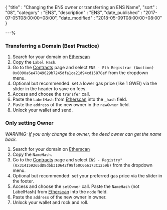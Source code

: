 {
"title"       : "Changing the ENS owner or transferring an ENS Name",
"sort"        : "08",
"category"    : "ENS",
"description" : "ENS",
"date_published" : "2017-07-05T08:00:00+08:00",
"date_modified"  : "2018-05-09T08:00:00+08:00"
}

---%

### Transferring a Domain (Best Practice)

1.  Search for your domain on [Etherscan](https://etherscan.io/enslookup?q=yourname.eth)
2.  Copy the `Label Hash`.
1.  Go to the [Contracts](https://ethereumproject.github.io/etherwallet/#contracts) page and select `ENS - Eth Registrar (Auction) 0x6090a6e47849629b7245dfa1ca21d94cd15878ef` from the dropdown menu. 
4.  Optional but recommended: set a lower gas price (like 1 GWEI) via the slider in the header to save on fees.
5.  Access and choose the `transfer` call.
6.  Paste the `LabelHash` from [Etherscan](https://etherscan.io/) into the `_hash` field.
7.  Paste the `address` of the new owner in the `newOwner` field. 
7.  Unlock your wallet and send.

### Only setting Owner

*WARNING: If you only change the owner, the deed owner can get the name back.*

1.  Search for your domain on [Etherscan](https://etherscan.io/enslookup?q=yourname.eth)
2.  Copy the `NameHash`.
3.  Go to the [Contracts](https://ethereumproject.github.io/etherwallet/#contracts) page and select `ENS - Registry" (0x314159265dD8dbb310642f98f50C066173C1259b)` from the dropdown menu. 
4.  Optional but recommended: set your preferred gas price via the slider in the footer.
5.  Access and choose the `setOwner` call. Paste the `NameHash` (not LabelHash) from [Etherscan](https://etherscan.io/) into the `node` field.
6.  Paste the `address` of the new owner in owner. 
7.  Unlock your wallet and rock and roll.
